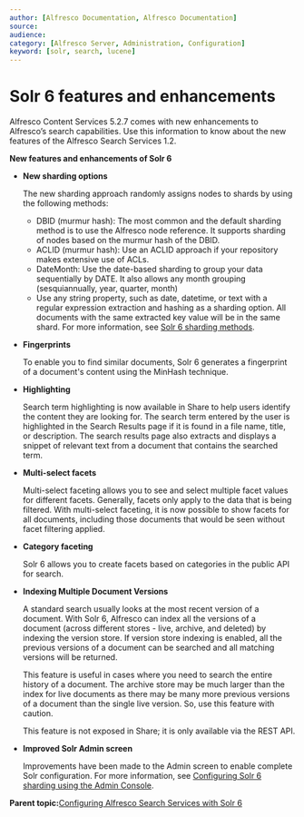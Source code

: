 ```yaml
---
author: [Alfresco Documentation, Alfresco Documentation]
source: 
audience: 
category: [Alfresco Server, Administration, Configuration]
keyword: [solr, search, lucene]
---
```


# Solr 6 features and enhancements

Alfresco Content Services 5.2.7 comes with new enhancements to Alfresco’s search capabilities. Use this information to know about the new features of the Alfresco Search Services 1.2.

**New features and enhancements of Solr 6**

-   **New sharding options**

    The new sharding approach randomly assigns nodes to shards by using the following methods:

    -   DBID \(murmur hash\): The most common and the default sharding method is to use the Alfresco node reference. It supports sharding of nodes based on the murmur hash of the DBID.
    -   ACLID \(murmur hash\): Use an ACLID approach if your repository makes extensive use of ACLs.
    -   DateMonth: Use the date-based sharding to group your data sequentially by DATE. It also allows any month grouping \(sesquiannually, year, quarter, month\)
    -   Use any string property, such as date, datetime, or text with a regular expression extraction and hashing as a sharding option. All documents with the same extracted key value will be in the same shard.
    For more information, see [Solr 6 sharding methods](solr6-shard-approaches.md).


-   **Fingerprints**

    To enable you to find similar documents, Solr 6 generates a fingerprint of a document's content using the MinHash technique.

-   **Highlighting**

    Search term highlighting is now available in Share to help users identify the content they are looking for. The search term entered by the user is highlighted in the Search Results page if it is found in a file name, title, or description. The search results page also extracts and displays a snippet of relevant text from a document that contains the searched term.

-   **Multi-select facets**

    Multi-select faceting allows you to see and select multiple facet values for different facets. Generally, facets only apply to the data that is being filtered. With multi-select faceting, it is now possible to show facets for all documents, including those documents that would be seen without facet filtering applied.

-   **Category faceting**

    Solr 6 allows you to create facets based on categories in the public API for search.

-   **Indexing Multiple Document Versions**

    A standard search usually looks at the most recent version of a document. With Solr 6, Alfresco can index all the versions of a document \(across different stores - live, archive, and deleted\) by indexing the version store. If version store indexing is enabled, all the previous versions of a document can be searched and all matching versions will be returned.

    This feature is useful in cases where you need to search the entire history of a document. The archive store may be much larger than the index for live documents as there may be many more previous versions of a document than the single live version. So, use this feature with caution.

    This feature is not exposed in Share; it is only available via the REST API.

-   **Improved Solr Admin screen**

    Improvements have been made to the Admin screen to enable complete Solr configuration. For more information, see [Configuring Solr 6 sharding using the Admin Console](../tasks/adminconsole-indexserver-sharding.md).


**Parent topic:**[Configuring Alfresco Search Services with Solr 6](../concepts/solr6-home.md)


